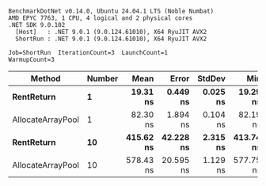 ```

BenchmarkDotNet v0.14.0, Ubuntu 24.04.1 LTS (Noble Numbat)
AMD EPYC 7763, 1 CPU, 4 logical and 2 physical cores
.NET SDK 9.0.102
  [Host]   : .NET 9.0.1 (9.0.124.61010), X64 RyuJIT AVX2
  ShortRun : .NET 9.0.1 (9.0.124.61010), X64 RyuJIT AVX2

Job=ShortRun  IterationCount=3  LaunchCount=1  
WarmupCount=3  

```
| Method            | Number | Mean      | Error     | StdDev   | Min       | Max       | Allocated |
|------------------ |------- |----------:|----------:|---------:|----------:|----------:|----------:|
| **RentReturn**        | **1**      |  **19.31 ns** |  **0.449 ns** | **0.025 ns** |  **19.29 ns** |  **19.34 ns** |         **-** |
| AllocateArrayPool | 1      |  82.30 ns |  1.894 ns | 0.104 ns |  82.19 ns |  82.39 ns |         - |
| **RentReturn**        | **10**     | **415.62 ns** | **42.228 ns** | **2.315 ns** | **413.74 ns** | **418.21 ns** |         **-** |
| AllocateArrayPool | 10     | 578.43 ns | 20.595 ns | 1.129 ns | 577.75 ns | 579.73 ns |         - |
